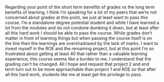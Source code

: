 Regarding your point of the short term benefits of grades vs the long term
benefits of learning, I think I’m speaking for a lot of my peers that we’re
not concerned about grades at this point, we just at least want to pass this
course.
I’m a standalone degree potential student and while I have learned a lot from
the modules and do not condone dumbing it down, but at least after all this
hard work I should be able to pass the course.
While grades don’t matter in front of learning things but when passing the
course itself is on the line then the learnings are overshadowed by the lack
of marks. I want to invest myself in the ROE and the remaining project, but at
this point I’m so frustrated about getting at least 40 that rather than a
valuable learning experience, this course seems like a burden to me.
I understand that the grading can’t be changed. All I hope and request that
project 2 and end term turn out to be more approachable than project 1 and ROE
so that after all this hard work, students like me at least get the privilege
to pass.